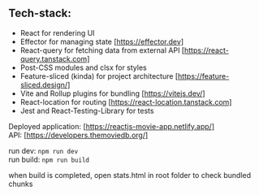 ## Tech-stack: 
- React for rendering UI
- Effector for managing state [https://effector.dev]
- React-query for fetching data from external API [https://react-query.tanstack.com]
- Post-CSS modules and clsx for styles
- Feature-sliced (kinda) for project architecture [https://feature-sliced.design/]
- Vite and Rollup plugins for bundling [https://vitejs.dev/]
- React-location for routing [https://react-location.tanstack.com]
- Jest and React-Testing-Library for tests

Deployed application: [https://reactjs-movie-app.netlify.app/]  
API: [https://developers.themoviedb.org/]

run dev: `npm run dev`  
run build: `npm run build`  

when build is completed, open stats.html in root folder to check bundled chunks
